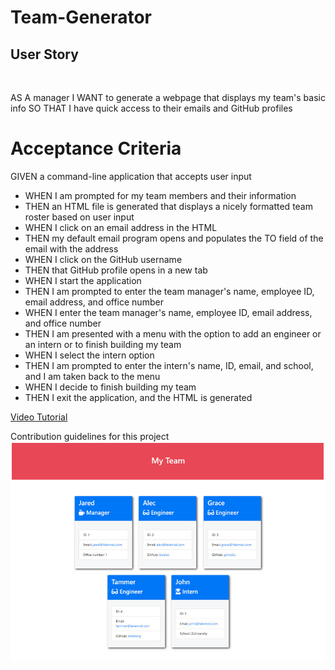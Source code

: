 # Team-Generator

## User Story

<br>

AS A manager
I WANT to generate a webpage that displays my team's basic info
SO THAT I have quick access to their emails and GitHub profiles

# Acceptance Criteria

GIVEN a command-line application that accepts user input
<br>

<ul>
<li>WHEN I am prompted for my team members and their information</li>
<li>THEN an HTML file is generated that displays a nicely formatted team roster based on user input</li>
<li>WHEN I click on an email address in the HTML</li>
<li>THEN my default email program opens and populates the TO field of the email with the address</li>
<li>WHEN I click on the GitHub username</li>
<li>THEN that GitHub profile opens in a new tab</li>
<li>WHEN I start the application</li>
<li>THEN I am prompted to enter the team manager's name, employee ID, email address, and office number</li>
<li>WHEN I enter the team manager's name, employee ID, email address, and office number</li>
<li>THEN I am presented with a menu with the option to add an engineer or an intern or to finish building my team</li>
<li>WHEN I select the intern option</li>
<li>THEN I am prompted to enter the intern's name, ID, email, and school, and I am taken back to the menu</li>
<li>WHEN I decide to finish building my team</li>
<li>THEN I exit the application, and the HTML is generated</li>
</ul>

[Video Tutorial](https://drive.google.com/file/d/1m8yW320hyo9uR6ACpvCVxD_QDH5yMs7W/view)

Contribution guidelines for this project
<img src="./assets/images/team-generator-capture.png"/>
